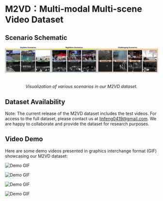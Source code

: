 # M2VD：Multi-modal Multi-scene Video Dataset 

## Scenario Schematic
<div>
    <img src="https://github.com/Linfeng-Tang/M2VD/blob/main/Video/Demo/datasets.png" alt="Framework" style="display:inline-block;margin-right:20px;margin-bottom:20px;">
</div>
<p align="center">
    <em>Visualization of various scenarios in our M2VD dataset.</em>
</p>

## Dataset Availability
Note: The current release of the M2VD dataset includes the test videos. 
For access to the full dataset, please contact us at linfeng0419@gmail.com. We are happy to collaborate and provide the dataset for research purposes.

## Video Demo
Here are some demo videos presented in graphics interchange format (GIF) showcasing our M2VD dataset:


![Demo GIF](https://github.com/Linfeng-Tang/M2VD/blob/main/Video/Demo/0118_1803.gif)

![Demo GIF](https://github.com/Linfeng-Tang/M2VD/blob/main/Video/Demo/1230_1154.gif)

![Demo GIF](https://github.com/Linfeng-Tang/M2VD/blob/main/Video/Demo/0114_1551.gif)

![Demo GIF](https://github.com/Linfeng-Tang/M2VD/blob/main/Video/Demo/0115_1831.gif)

